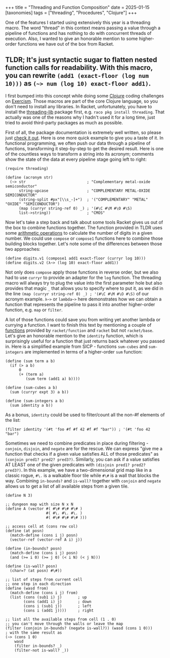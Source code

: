 +++
title = "Threading and Function Composition"
date = 2025-01-15
[taxonomies]
tags = ["threading", "Procedures", "Clojure"]
+++

One of the features I started using extensively this year is a threading macro. The word "thread" in this context means passing a value through a pipeline of functions and has nothing to do with concurrent threads of execution. Also, I wanted to give an honorable mention to some higher-order functions we have out of the box from Racket.

<!-- more -->

## TLDR; It's just syntactic sugar to flatten nested function calls for readability. With this macro, you can rewrite `(add1 (exact-floor (log num 10)))` as `(~> num (log 10) exact-floor add1)`.

I first bumped into this concept while doing some [Clojure](https://clojure.org/guides/threading_macros "clojure threading") coding challenges on [Exercism](https://exercism.org/ "exercism"). Those macros are part of the core Clojure language, so you don't need to install any libraries. In Racket, unfortunately, you have to install the [threading-lib](https://docs.racket-lang.org/threading/index.html "threading-lib") package first, e.g. `raco pkg install threading`. That actually was one of the reasons why I hadn't used it for a long time, just tried to avoid third-party packages as much as possible.

First of all, the package documentation is extremely well written, so please just [check it out](https://docs.racket-lang.org/threading/introduction.html "docs"). Here is one more quick example to give you a taste of it. In functional programming, we often push our data through a pipeline of functions, transforming it step-by-step to get the desired result. Here is one of the countless ways to transform a string into its acronym; comments show the state of the data at every pipeline stage going left to right:

```Racket
(require threading)

(define (acronym str)
  (~> str                           ; "Complementary metal-oxide semiconductor"
      string-upcase                 ; "COMPLEMENTARY METAL-OXIDE SEMICONDUCTOR"
      (string-split #px"[\\s_-]+")  ; '("COMPLEMENTARY" "METAL" "OXIDE" "SEMICONDUCTOR")
      (map (curryr string-ref 0) _) ; '(#\C #\M #\O #\S)
      list->string))                ; "CMOS"
```

Now let's take a step back and talk about some tools Racket gives us out of the box to combine functions together. The function provided in TLDR uses some [arithmetic operations](https://www.youtube.com/watch?v=uESjbE1jUxo "explained") to calculate the number of digits in a given number. We could use `compose` or `compose1` functions here to combine those building blocks together. Let's note some of the differences between those two approaches:

```Racket
(define digits.v1 (compose1 add1 exact-floor (curryr log 10)))
(define digits.v2 (λ~> (log 10) exact-floor add1))
```

Not only does `compose` apply those functions in reverse order, but we also had to use `curryr` to provide an adapter for the `log` function. The threading macro will always try to plug the value into the first parameter hole but also provides that magic `_` that allows you to specify where to put it, as we did in the line `(map (curryr string-ref 0) _) ; '(#\C #\M #\O #\S)` of our acronym example. `λ~>` or `lambda~>` here demonstrates how we can obtain a function that represents the pipeline to pass it into another higher-order function, e.g. `map` or `filter`.

A lot of those functions could save you from writing yet another lambda or currying a function. I want to finish this text by mentioning a couple of [functions](https://docs.racket-lang.org/reference/procedures.html#%28part._.Additional_.Higher-.Order_.Functions%29) provided by `racket/function` and `racket` but not `racket/base`. Let's give an honorable mention to the `identity` function, which is surprisingly useful for a function that just returns back whatever you passed in. Here is a simplified example from SICP - functions `sum-cubes` and `sum-integers` are implemented in terms of a higher-order `sum` function:

```Racket
(define (sum term a b)
  (if (> a b)
      0
      (+ (term a)
         (sum term (add1 a) b))))

(define (sum-cubes a b)
  (sum (curryr expt 3) a b))

(define (sum-integers a b)
  (sum identity a b))
```

As a bonus, `identity` could be used to filter/count all the non-#f elements of the list:

```Racket
(filter identity '(#t 'foo #f #f 42 #f #f "bar")) ; '(#t 'foo 42 "bar")
```

Sometimes we need to combine predicates in place during filtering - `conjoin`, `disjoin`, and `negate` are for the rescue. We can express "give me a function that checks if a given value satisfies ALL of those predicates" as `(conjoin pred1? pred2? pred3?)`. Similarly, you can ask if a value satisfies AT LEAST one of the given predicates with `(disjoin pred1? pred2? pred3?)`. In this example, we have a two-dimensional grid map like in a classic rogue, `#\.` is a walkable floor tile while `#\#` is a wall that blocks the way. Combining `in-bounds?` and `is-wall?` together with `conjoin` and `negate` allows us to get a list of all available steps from a given tile.

```Racket
(define N 3)

;; dungeon map with size N x N
(define A (vector #( #\# #\# #\# )
                  #( #\. #\. #\. )
                  #( #\# #\# #\# )))

;; access cell at (cons row col)
(define (at posn)
  (match-define (cons i j) posn)
  (vector-ref (vector-ref A i) j))

(define (in-bounds? posn)
  (match-define (cons i j) posn)
  (and (>= i 0) (>= j 0) (< i N) (< j N)))

(define (is-wall? posn)
  (char=? (at posn) #\#))

;; list of steps from current cell
;; one step in each direction
(define (wasd from)
  (match-define (cons i j) from)
  (list (cons (sub1 i) j)       ; up
        (cons (add1 i) j)       ; down
        (cons i (sub1 j))       ; left
        (cons i (add1 j))))     ; right

;; list all the available steps from cell (1 . 0)
;; you can't move through the walls or leave the map
(filter (conjoin in-bounds? (negate is-wall?)) (wasd (cons 1 0)))
; with the same result as
(~> (cons 1 0)
    wasd
    (filter in-bounds? _)
    (filter-not is-wall? _))
```


